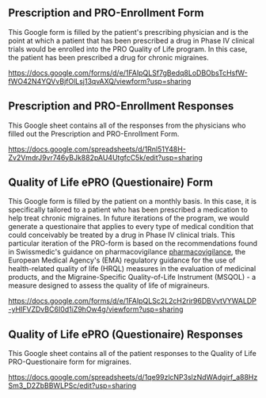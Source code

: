 ## Prescription and PRO-Enrollment Form

This Google form is filled by the patient's prescribing physician and is the point at which a patient that has been prescribed a drug in Phase IV clinical trials would be enrolled into the PRO Quality of Life program. In this case, the patient has been prescribed a drug for chronic migraines.  

https://docs.google.com/forms/d/e/1FAIpQLSf7gBedq8LoDBObsTcHsfW-fWO42N4YQVvBjfOlLsj13qvAXQ/viewform?usp=sharing

## Prescription and PRO-Enrollment Responses

This Google sheet contains all of the responses from the physicians who filled out the Prescription and PRO-Enrollment Form.

https://docs.google.com/spreadsheets/d/1Rnl51Y48H-Zv2VmdrJ9vr746yBJk882pAU4UtgfcC5k/edit?usp=sharing

## Quality of Life ePRO (Questionaire) Form

This Google form is filled by the patient on a monthly basis. In this case, it is specifically tailored to a patient who has been prescribed a medication to help treat chronic migraines. In future iterations of the program, we would generate a questionaire that applies to every type of medical condition that could conceivably be treated by a drug in Phase IV clinical trials. This particular iteration of the PRO-form is based on the recommendations found in Swissmedic's guidance on pharmacovigilance [pharmacovigilance](https://www.swissmedic.ch/swissmedic/en/home/humanarzneimittel/marktueberwachung/pharmacovigilance.html), the European Medical Agency's (EMA) regulatory guidance for the use of health-related quality of life (HRQL) measures in the evaluation of medicinal products, and the Migraine-Specific Quality-of-Life Instrument (MSQOL) - a measure designed to assess the quality of life of migraineurs.

https://docs.google.com/forms/d/e/1FAIpQLSc2L2cH2rir96DBVvtVYWALDP-yHIFVZDvBC6I0d1iZ9hOw4g/viewform?usp=sharing

## Quality of Life ePRO (Questionaire) Responses

This Google sheet contains all of the patient responses to the Quality of Life PRO-Questionaire form for migraines. 

https://docs.google.com/spreadsheets/d/1qe99zlcNP3slzNdWAdgirf_a88HzSm3_D2ZbBBWLPSc/edit?usp=sharing